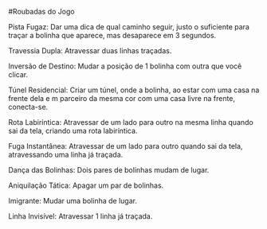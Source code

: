 #Roubadas do Jogo

Pista Fugaz: Dar uma dica de qual caminho seguir, justo o suficiente para traçar a bolinha que aparece, mas desaparece em 3 segundos.

Travessia Dupla: Atravessar duas linhas traçadas.

Inversão de Destino: Mudar a posição de 1 bolinha com outra que você clicar.

Túnel Residencial: Criar um túnel, onde a bolinha, ao estar com uma casa na frente dela e m parceiro da mesma cor com uma casa livre na frente, conecta-se.

Rota Labiríntica: Atravessar de um lado para outro na mesma linha quando sai da tela, criando uma rota labiríntica.

Fuga Instantânea: Atravessar de um lado para outro quando sai da tela, atravessando uma linha já traçada.

Dança das Bolinhas: Dois pares de bolinhas mudam de lugar.

Aniquilação Tática: Apagar um par de bolinhas. 

Imigrante: Mudar uma bolinha de lugar.

Linha Invisível: Atravessar 1 linha já traçada.

